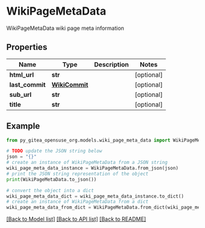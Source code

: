# WikiPageMetaData

WikiPageMetaData wiki page meta information

## Properties

Name | Type | Description | Notes
------------ | ------------- | ------------- | -------------
**html_url** | **str** |  | [optional] 
**last_commit** | [**WikiCommit**](WikiCommit.md) |  | [optional] 
**sub_url** | **str** |  | [optional] 
**title** | **str** |  | [optional] 

## Example

```python
from py_gitea_opensuse_org.models.wiki_page_meta_data import WikiPageMetaData

# TODO update the JSON string below
json = "{}"
# create an instance of WikiPageMetaData from a JSON string
wiki_page_meta_data_instance = WikiPageMetaData.from_json(json)
# print the JSON string representation of the object
print(WikiPageMetaData.to_json())

# convert the object into a dict
wiki_page_meta_data_dict = wiki_page_meta_data_instance.to_dict()
# create an instance of WikiPageMetaData from a dict
wiki_page_meta_data_from_dict = WikiPageMetaData.from_dict(wiki_page_meta_data_dict)
```
[[Back to Model list]](../README.md#documentation-for-models) [[Back to API list]](../README.md#documentation-for-api-endpoints) [[Back to README]](../README.md)


